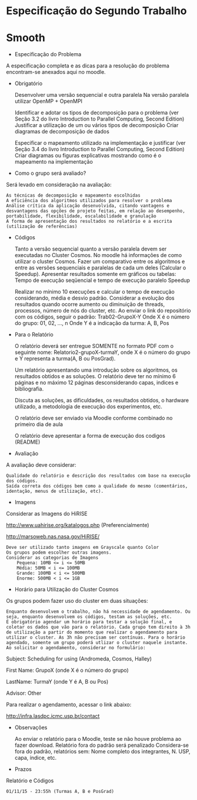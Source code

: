 # Especificação do Segundo Trabalho

# Smooth

- Especificação do Problema

A especificação completa e as dicas para a resolução do problema encontram-se anexados aqui no moodle.

- Obrigatório

    Desenvolver uma versão sequencial e outra paralela
    Na versão paralela utilizar OpenMP + OpenMPI

    Identificar e adotar os tipos de decomposição para o problema (ver Seção 3.2 do livro Introduction to Parallel Computing, Second Edition)
        Justificar a utilização de um ou vários tipos de decomposição
        Criar diagramas de decomposição de dados

    Especificar o mapeamento utilizado na implementação e justificar (ver Seção 3.4 do livro Introduction to Parallel Computing, Second Edition)
    Criar diagramas ou figuras explicativas mostrando como é o mapeamento na implementação

- Como o grupo será avaliado?

Será levado em consideração na avaliação:

    As técnicas de decomposição e mapeamento escolhidas
    A eficiência dos algoritmos utilizados para resolver o problema
    Análise crítica da aplicação desenvolvida, citando vantagens e desvantagens das opções de projeto feitas, em relação ao desempenho, portabilidade, flexibilidade, escalabilidade e granulação
    A forma de apresentação dos resultados no relatório e a escrita (utilização de referências)

- Códigos

    Tanto a versão sequencial quanto a versão paralela devem ser executadas no Cluster Cosmos. No moodle há informações de como utilizar o cluster Cosmos.
    Fazer um comparativo entre os algoritmos e entre as versões sequenciais e paralelas de cada um deles (Calcular o Speedup).
    Apresentar resultados somente em gráficos ou tabelas:
        Tempo de execução seqüencial e tempo de execução paralelo
        Speedup

    Realizar no mínimo 10 execuções e calcular o tempo de execução considerando, média e desvio padrão.
    Considerar a evolução dos resultados quando ocorre aumento ou diminuição de threads, processos, número de nós do cluster, etc.
    Ao enviar o link do repositório com os códigos, seguir o padrão:
        Trab02-GrupoX-Y
            Onde X é o número do grupo: 01, 02, ..., n
            Onde Y é a indicação da turma: A, B, Pos

- Para o Relatório

    O relatório deverá ser entregue SOMENTE no formato PDF com o seguinte nome: Relatorio2-grupoX-turmaY, onde X é o número do grupo e Y representa a turma(A, B ou PosGrad).

    Um relatório apresentando uma introdução sobre os algoritmos, os resultados obtidos e as soluções. O relatório deve ter no mínimo 6 páginas e no máximo 12 páginas desconsiderando capas, indices e bibliografia.

    Discuta as soluções, as dificuldades, os resultados obtidos, o hardware utilizado, a metodologia de execução dos experimentos, etc.

    O relatório deve ser enviado via Moodle conforme combinado no primeiro dia de aula

    O relatório deve apresentar a forma de execução dos codigos (README)

- Avaliação

A avaliação deve considerar:

    Qualidade do relatório e descrição dos resultados com base na execução dos códigos.
    Saída correta dos códigos bem como a qualidade do mesmo (comentários, identação, menus de utilização, etc).

- Imagens

Considerar as Imagens do HiRISE

http://www.uahirise.org/katalogos.php (Preferencialmente)

http://marsoweb.nas.nasa.gov/HiRISE/

    Deve ser utilizado tanto imagens em Grayscale quanto Color
    Os grupos podem escolher outras imagens. 
    Considerar as categorias de Imagens
        Pequena: 10MB <= i <= 50MB
        Média: 50MB < i <= 100MB
        Grande: 100MB < i <= 500MB
        Enorme: 500MB < i <= 1GB

- Horário para Utilização do Cluster Cosmos

Os grupos podem fazer uso do cluster em duas situações:

    Enquanto desenvolvem o trabalho, não há necessidade de agendamento. Ou seja, enquanto desenvolvem os códigos, testam as soluções, etc.
    É obrigatório agendar um horário para testar a solução final, e coletar os dados que vão para o relatório. Cada grupo tem direito à 3h de utilização a partir do momento que realizar o agendamento para utilizar o cluster. As 3h não precisam ser contínuas. Para o horário agendado, somente um grupo poderá utlizar o cluster naquele instante. Ao solicitar o agendamento, considerar no formulário:

Subject: Scheduling for using (Andromeda, Cosmos, Halley)

First Name: GrupoX (onde X é o número do grupo)

LastName: TurmaY (onde Y é A, B ou Pos)

Advisor: Other

Para realizar o agendamento, acessar o link abaixo:

http://infra.lasdpc.icmc.usp.br/contact

- Observações

    Ao enviar o relatório para o Moodle, teste se não houve problema ao fazer download.
    Relatório fora do padrão será penalizado 
    Considera-se fora do padrão, relatórios sem:
        Nome completo dos integrantes, N. USP, capa, índice, etc.

- Prazos

Relatório e Códigos

	01/11/15 - 23:55h (Turmas A, B e PosGrad)